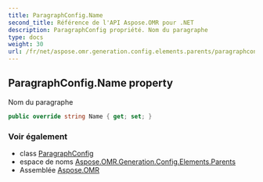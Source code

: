 ```yaml
---
title: ParagraphConfig.Name
second_title: Référence de l'API Aspose.OMR pour .NET
description: ParagraphConfig propriété. Nom du paragraphe
type: docs
weight: 30
url: /fr/net/aspose.omr.generation.config.elements.parents/paragraphconfig/name/
---
```

## ParagraphConfig.Name property

Nom du paragraphe

```csharp
public override string Name { get; set; }
```

### Voir également

* class [ParagraphConfig](../)
* espace de noms [Aspose.OMR.Generation.Config.Elements.Parents](../../paragraphconfig/)
* Assemblée [Aspose.OMR](../../../)


